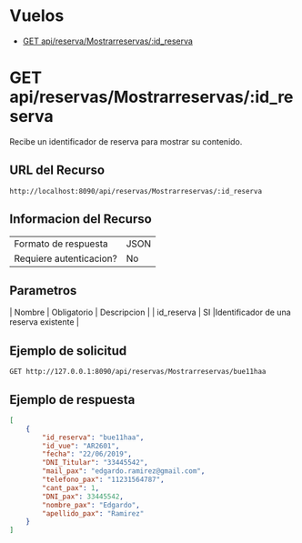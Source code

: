 # Vuelos
- [GET api/reserva/Mostrarreservas/:id_reserva](./basics/reserva-GetMostrarreservas-id_reserva.md)

# GET api/reservas/Mostrarreservas/:id_reserva
Recibe un identificador de reserva para mostrar su contenido.

## URL del Recurso
`http://localhost:8090/api/reservas/Mostrarreservas/:id_reserva`

## Informacion del Recurso
|                         |       |
|-------------------------|-------|
| Formato de respuesta    | JSON  |
| Requiere autenticacion? | No    |

## Parametros
| Nombre       | Obligatorio | Descripcion                                                    |
|  id_reserva  |     SI      |Identificador de una reserva existente                          |


## Ejemplo de solicitud

`GET http://127.0.0.1:8090/api/reservas/Mostrarreservas/bue11haa`

## Ejemplo de respuesta
```JSON
[
    {
        "id_reserva": "bue11haa",
        "id_vue": "AR2601",
        "fecha": "22/06/2019",
        "DNI_Titular": "33445542",
        "mail_pax": "edgardo.ramirez@gmail.com",
        "telefono_pax": "11231564787",
        "cant_pax": 1,
        "DNI_pax": 33445542,
        "nombre_pax": "Edgardo",
        "apellido_pax": "Ramirez"
    }
]
```
